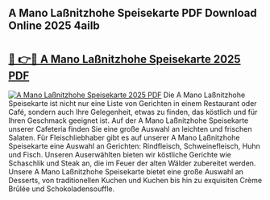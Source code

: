 ## A Mano Laßnitzhohe Speisekarte PDF Download Online 2025 4aiIb

# <h2><a href="http://gc6d19.nevu.top/?p=A+Mano+La%c3%9fnitzhohe+Speisekarte">🔗 👉🔴 A Mano Laßnitzhohe Speisekarte 2025 PDF</a></h2>

[![A Mano Laßnitzhohe Speisekarte 2025 PDF](https://i.imgur.com/dBaPXMq.png)](http://gc6d19.nevu.top/?p=A+Mano+La%c3%9fnitzhohe+Speisekarte)
Die A Mano Laßnitzhohe Speisekarte ist nicht nur eine Liste von Gerichten in einem Restaurant oder Café, sondern auch Ihre Gelegenheit, etwas zu finden, das köstlich und für Ihren Geschmack geeignet ist. Auf der A Mano Laßnitzhohe Speisekarte unserer Cafeteria finden Sie eine große Auswahl an leichten und frischen Salaten. Für Fleischliebhaber gibt es auf unserer A Mano Laßnitzhohe Speisekarte eine Auswahl an Gerichten: Rindfleisch, Schweinefleisch, Huhn und Fisch. Unseren Auserwählten bieten wir köstliche Gerichte wie Schaschlik und Steak an, die im Feuer der alten Wälder zubereitet werden. Unsere A Mano Laßnitzhohe Speisekarte bietet eine große Auswahl an Desserts, von traditionellen Kuchen und Kuchen bis hin zu exquisiten Crème Brûlée und Schokoladensouffle.
